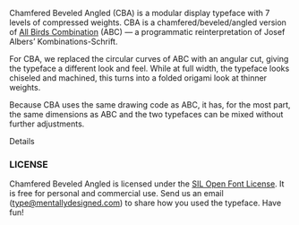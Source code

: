 Chamfered Beveled Angled (CBA) is a modular display typeface with 7 levels of compressed weights. CBA is a chamfered/beveled/angled version of <a href="../abc/">All Birds Combination</a> (ABC) — a programmatic reinterpretation of Josef Albersʼ Kombinations-Schrift.

For CBA, we replaced the circular curves of ABC with an angular cut, giving the typeface a different look and feel.
While at full width, the typeface looks chiseled and machined, this turns into a folded origami look at thinner weights.

Because CBA uses the same drawing code as ABC, it has, for the most part, the same dimensions as ABC and the two typefaces can be mixed without further adjustments.

<div id="details-wrapper">
<div id="details-btn" onclick="showDetails()">
    <i id="details-icon" class="fa fa-plus-circle"> </i> Details
</div>

<!-- Details! -->
<div id="details" class="section-light-grey" hidden>

Each typeface codebase/system defines a design space. At Mental Design, we not only write our own code to create typefaces, we have a keen interest in using these systems to try different things and experiment. We have previously done this by taking the monospace code of <a href="../bam/">Basically A Mono</a> and extended it to work with varied glyph widths to create <a href="../bass/">Basically A Sans Serif</a>.

<div id="image-player"></div>

In the case of ABC, each glyph was translated to an array of numbers (encodings), that were decoded using a map. (See the Notes section of ABC for details.) Changing the decoder map would create different glyphs and in turn define a new typeface. By replacing the circular components <img src="resources/quad_abc.svg" class="quad"></img> in the decoder map with angular components <img src="resources/quad_cba.svg" class="quad"></img>, we could make a new angular typeface, which is what we did to create CBA.

<img id="dots" src="resources/images/five_dots.png"/>

One of the more interesting decisions to make was the location of the cut. The first attempt was naturally to position the cut where a circle would become an equilateral octagon. However, this made the corners look bulky and unnatural. In the end, we found that positioning the angled cut at the golden ratio created a comfortable balance.

From there, adjustments were made to fix details that did not translate well from round to angular. Also changes were made to make the typeface fit the cut, machined look of CBA. These changes include replacing circle dots with squares and swapping circles in letters like c, a with angled quarters.

<div id="a-weights" class="cba">
    <span style="font-weight:700">a</span>
    <span style="font-weight:600">a</span>
    <span style="font-weight:500">a</span>
    <span style="font-weight:400">a</span>
    <span style="font-weight:300">a</span>
    <span style="font-weight:200">a</span>
    <span style="font-weight:100">a</span>
</div>

Finally, with the same underlying system, we were able to create compressed weights in a consistent style with minimal code changes.

</div>
<!-- Details End -->
</div>

### LICENSE
Chamfered Beveled Angled is licensed under the [SIL Open Font License][1]. It is free for personal and commercial use. Send us an email (type@mentallydesigned.com) to share how you used the typeface. Have fun!

[1]: downloads/License.txt